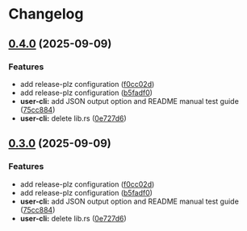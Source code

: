 # Changelog

## [0.4.0](https://github.com/nabil-Tounarti/user-management-system/compare/user-cli-v0.3.0...user-cli-v0.4.0) (2025-09-09)


### Features

* add release-plz configuration ([f0cc02d](https://github.com/nabil-Tounarti/user-management-system/commit/f0cc02da48daa829fc8fcb67fd3a5aaf74198068))
* add release-plz configuration ([b5fadf0](https://github.com/nabil-Tounarti/user-management-system/commit/b5fadf07e1d95bc95579c9b46895c1e01d61a9ff))
* **user-cli:** add JSON output option and README manual test guide ([75cc884](https://github.com/nabil-Tounarti/user-management-system/commit/75cc884ff3ab8f6beb536c77ea5d4a028b2a61f2))
* **user-cli:** delete lib.rs ([0e727d6](https://github.com/nabil-Tounarti/user-management-system/commit/0e727d637f189578f1bc3eeea50e697c2389a4ac))

## [0.3.0](https://github.com/nabil-Tounarti/user-management-system/compare/v0.2.0...v0.3.0) (2025-09-09)


### Features

* add release-plz configuration ([f0cc02d](https://github.com/nabil-Tounarti/user-management-system/commit/f0cc02da48daa829fc8fcb67fd3a5aaf74198068))
* add release-plz configuration ([b5fadf0](https://github.com/nabil-Tounarti/user-management-system/commit/b5fadf07e1d95bc95579c9b46895c1e01d61a9ff))
* **user-cli:** add JSON output option and README manual test guide ([75cc884](https://github.com/nabil-Tounarti/user-management-system/commit/75cc884ff3ab8f6beb536c77ea5d4a028b2a61f2))
* **user-cli:** delete lib.rs ([0e727d6](https://github.com/nabil-Tounarti/user-management-system/commit/0e727d637f189578f1bc3eeea50e697c2389a4ac))
